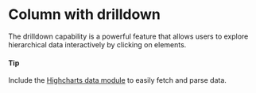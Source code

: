 # Column with drilldown
The drilldown capability is a powerful feature that allows users to explore hierarchical data interactively by clicking on elements.

#### Tip
Include the [Highcharts data module](https://www.highcharts.com/docs/working-with-data/data-module) to easily fetch and parse data. 